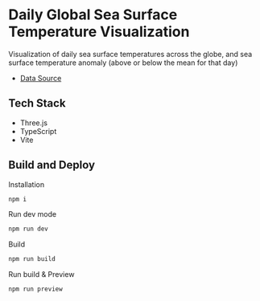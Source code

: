 # Daily Global Sea Surface Temperature Visualization

Visualization of daily sea surface temperatures across the globe, and sea surface temperature anomaly (above or below the mean for that day)

- [Data Source](https://github.com/garyo/sea-surface-temperature)

## Tech Stack

- Three.js
- TypeScript
- Vite

## Build and Deploy

Installation

```bash
npm i
```

Run dev mode

```bash
npm run dev
```

Build

```bash
npm run build
```

Run build & Preview

```bash
npm run preview
```
